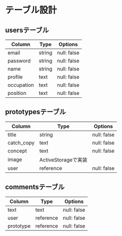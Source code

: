 # テーブル設計

## usersテーブル

| Column      | Type   | Options     |
| ----------- | ------ | ----------- |
| email       | string | null: false |
| password    | string | null: false |
| name        | string | null: false |
| profile     | text   | null: false |
| occupation  | text   | null: false |
| position    | text   | null: false |

## prototypesテーブル

| Column     | Type      | Options     |
| ---------- | --------- | ----------- |
| title      | string    | null: false |
| catch_copy | text      | null: false |
| concept    | text      | null: false |
| image      | ActiveStorageで実装      |
| user       | reference | null: false |

## commentsテーブル

| Column    | Type      | Options     |
| --------- | --------- | ----------- |
| text      | text      | null: false |
| user      | reference | null: false |
| prototype | reference | null: false |
